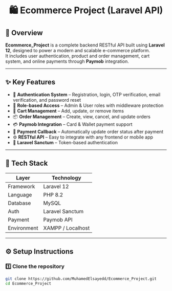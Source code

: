 
<h1 align="center">🛍️ Ecommerce Project (Laravel API)</h1>

## 🚀 Overview

**Ecommerce_Project** is a complete backend RESTful API built using **Laravel 12**, designed to power a modern and scalable e-commerce platform.  
It includes user authentication, product and order management, cart system, and online payments through **Paymob** integration.

---

## ✨ Key Features

- 🔐 **Authentication System** – Registration, login, OTP verification, email verification, and password reset  
- 👥 **Role-based Access** – Admin & User roles with middleware protection  
- 🛒 **Cart Management** – Add, update, or remove items  
- 📦 **Order Management** – Create, view, cancel, and update orders  
- 💳 **Paymob Integration** – Card & Wallet payment support  
- 🔄 **Payment Callback** – Automatically update order status after payment  
- ⚙️ **RESTful API** – Easy to integrate with any frontend or mobile app  
- 🧰 **Laravel Sanctum** – Token-based authentication  

---

## 🧱 Tech Stack

| Layer | Technology |
|-------|-------------|
| Framework | Laravel 12 |
| Language | PHP 8.2 |
| Database | MySQL |
| Auth | Laravel Sanctum |
| Payment | Paymob API |
| Environment | XAMPP / Localhost |

---

## ⚙️ Setup Instructions

### 1️⃣ Clone the repository
```bash
git clone https://github.com/MuhamedElsayedd/Ecommerce_Project.git
cd Ecommerce_Project
